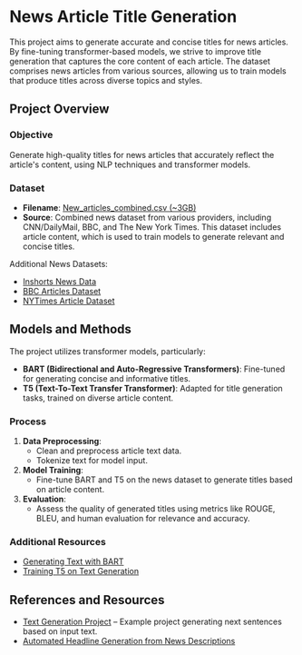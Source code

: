 # News Article Title Generation

This project aims to generate accurate and concise titles for news articles. By fine-tuning transformer-based models, we strive to improve title generation that captures the core content of each article. The dataset comprises news articles from various sources, allowing us to train models that produce titles across diverse topics and styles.

## Project Overview

### Objective
Generate high-quality titles for news articles that accurately reflect the article's content, using NLP techniques and transformer models.

### Dataset
- **Filename**: [New_articles_combined.csv (~3GB)](https://drive.google.com/drive/folders/1GCD1ZpqQHXHcRrvNt_zt7lYpK00m78g3?usp=sharing)
- **Source**: Combined news dataset from various providers, including CNN/DailyMail, BBC, and The New York Times. This dataset includes article content, which is used to train models to generate relevant and concise titles.

Additional News Datasets:
- [Inshorts News Data](https://www.kaggle.com/datasets/shashichander009/inshorts-news-data)
- [BBC Articles Dataset](https://www.kaggle.com/datasets/jacopoferretti/bbc-articles-dataset)
- [NYTimes Article Dataset](https://www.kaggle.com/datasets/parsonsandrew1/nytimes-article-lead-paragraphs-18512017)

## Models and Methods

The project utilizes transformer models, particularly:
- **BART (Bidirectional and Auto-Regressive Transformers)**: Fine-tuned for generating concise and informative titles.
- **T5 (Text-To-Text Transfer Transformer)**: Adapted for title generation tasks, trained on diverse article content.
  
### Process
1. **Data Preprocessing**: 
   - Clean and preprocess article text data.
   - Tokenize text for model input.
2. **Model Training**: 
   - Fine-tune BART and T5 on the news dataset to generate titles based on article content.
3. **Evaluation**:
   - Assess the quality of generated titles using metrics like ROUGE, BLEU, and human evaluation for relevance and accuracy.

### Additional Resources
- [Generating Text with BART](https://huggingface.co/docs/transformers/model_doc/bart)
- [Training T5 on Text Generation](https://huggingface.co/docs/transformers/model_doc/t5)

## References and Resources
- [Text Generation Project](https://github.com/umd-fire-coml/2020-Text-Generation) – Example project generating next sentences based on input text.
- [Automated Headline Generation from News Descriptions](https://github.com/vishal1797/Automated-Headline-Generation-from-News-Descriptions/tree/main)
